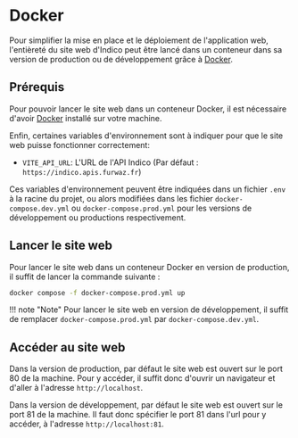 # Docker

Pour simplifier la mise en place et le déploiement de l'application web, l'entièreté du site web d'Indico peut être lancé dans un conteneur dans sa version de production ou de développement grâce à [Docker](https://www.docker.com/).

## Prérequis

Pour pouvoir lancer le site web dans un conteneur Docker, il est nécessaire d'avoir [Docker](https://www.docker.com/) installé sur votre machine.

Enfin, certaines variables d'environnement sont à indiquer pour que le site web puisse fonctionner correctement:

- `VITE_API_URL`: L'URL de l'API Indico (Par défaut : `https://indico.apis.furwaz.fr`)

Ces variables d'environnement peuvent être indiquées dans un fichier `.env` à la racine du projet, ou alors modifiées dans les fichier `docker-compose.dev.yml` ou `docker-compose.prod.yml` pour les versions de développement ou productions respectivement.


## Lancer le site web

Pour lancer le site web dans un conteneur Docker en version de production, il suffit de lancer la commande suivante :

```bash
docker compose -f docker-compose.prod.yml up
```

!!! note "Note"
    Pour lancer le site web en version de développement, il suffit de remplacer `docker-compose.prod.yml` par `docker-compose.dev.yml`.

## Accéder au site web

Dans la version de production, par défaut le site web est ouvert sur le port 80 de la machine. Pour y accéder, il suffit donc d'ouvrir un navigateur et d'aller à l'adresse `http://localhost`.

Dans la version de développement, par défaut le site web est ouvert sur le port 81 de la machine. Il faut donc spécifier le port 81 dans l'url pour y accéder, à l'adresse `http://localhost:81`.
